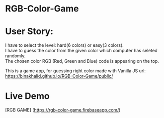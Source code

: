 # RGB-Color-Game
# User Story:  
I have to select the level: hard(6 colors) or easy(3 colors).  
I have to guess the color from the given color which computer has seleted randomly.  
The chosen color RGB (Red, Green and Blue) code is appearing on the top.  


This is a game app, for guessing right color  made with Vanilla JS
url:  
https://binakhalid.github.io/RGB-Color-Game/public/

# Live Demo
[RGB GAME] (https://rgb-color-game.firebaseapp.com/)

